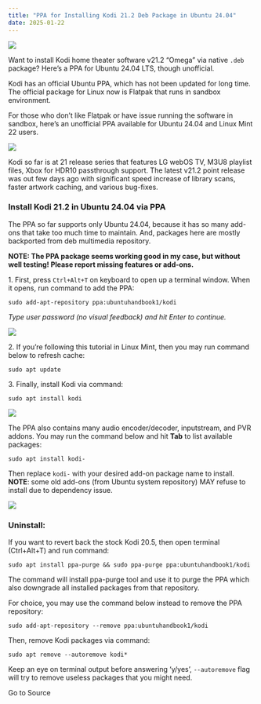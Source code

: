 ```yaml
---
title: "PPA for Installing Kodi 21.2 Deb Package in Ubuntu 24.04"
date: 2025-01-22
---
```


![](https://ubuntuhandbook.org/wp-content/uploads/2021/10/kodi-icon-feature-250x250.png)

Want to install Kodi home theater software v21.2 “Omega” via native `.deb` package? Here’s a PPA for Ubuntu 24.04 LTS, though unofficial.

Kodi has an official Ubuntu PPA, which has not been updated for long time. The official package for Linux now is Flatpak that runs in sandbox environment.

For those who don’t like Flatpak or have issue running the software in sandbox, here’s an unofficial PPA available for Ubuntu 24.04 and Linux Mint 22 users.

![](https://ubuntuhandbook.org/wp-content/uploads/2025/01/kodi-about212-700x467.webp)  

Kodi so far is at 21 release series that features LG webOS TV, M3U8 playlist files, Xbox for HDR10 passthrough support. The latest v21.2 point release was out few days ago with significant speed increase of library scans, faster artwork caching, and various bug-fixes.

### Install Kodi 21.2 in Ubuntu 24.04 via PPA

The PPA so far supports only Ubuntu 24.04, because it has so many add-ons that take too much time to maintain. And, packages here are mostly backported from deb multimedia repository.

**NOTE: The PPA package seems working good in my case, but without well testing! Please report missing features or add-ons.**

1\. First, press `Ctrl+Alt+T` on keyboard to open up a terminal window. When it opens, run command to add the PPA:

```
sudo add-apt-repository ppa:ubuntuhandbook1/kodi
```

_Type user password (no visual feedback) and hit Enter to continue._

![](https://ubuntuhandbook.org/wp-content/uploads/2025/01/kodi-ppa-unofficial-700x396.webp)

2\. If you’re following this tutorial in Linux Mint, then you may run command below to refresh cache:

```
sudo apt update
```

3\. Finally, install Kodi via command:

```
sudo apt install kodi
```

![](https://ubuntuhandbook.org/wp-content/uploads/2025/01/apt-kodi-700x505.webp)

The PPA also contains many audio encoder/decoder, inputstream, and PVR addons. You may run the command below and hit **Tab** to list available packages:

```
sudo apt install kodi-
```

Then replace `kodi-` with your desired add-on package name to install. **NOTE**: some old add-ons (from Ubuntu system repository) MAY refuse to install due to dependency issue.

![](https://ubuntuhandbook.org/wp-content/uploads/2025/01/kodi-addons-700x434.webp)

### Uninstall:

If you want to revert back the stock Kodi 20.5, then open terminal (Ctrl+Alt+T) and run command:

```
sudo apt install ppa-purge && sudo ppa-purge ppa:ubuntuhandbook1/kodi
```

The command will install ppa-purge tool and use it to purge the PPA which also downgrade all installed packages from that repository.

For choice, you may use the command below instead to remove the PPA repository:

```
sudo add-apt-repository --remove ppa:ubuntuhandbook1/kodi
```

Then, remove Kodi packages via command:

```
sudo apt remove --autoremove kodi*
```

Keep an eye on terminal output before answering ‘y/yes’, `--autoremove` flag will try to remove useless packages that you might need.

Go to Source

